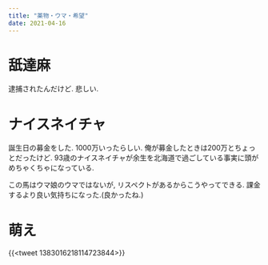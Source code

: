 ```yaml
---
title: "薬物・ウマ・希望"
date: 2021-04-16
---
```


# 舐達麻
逮捕されたんだけど. 悲しい.

# ナイスネイチャ
誕生日の募金をした. 1000万いったらしい. 俺が募金したときは200万とちょっとだったけど. 93歳のナイスネイチャが余生を北海道で過ごしている事実に頭がめちゃくちゃになっている.

この馬はウマ娘のウマではないが, リスペクトがあるからこうやってできる. 課金するより良い気持ちになった.(良かったね.)
# 萌え
{{<tweet 1383016218114723844>}}
